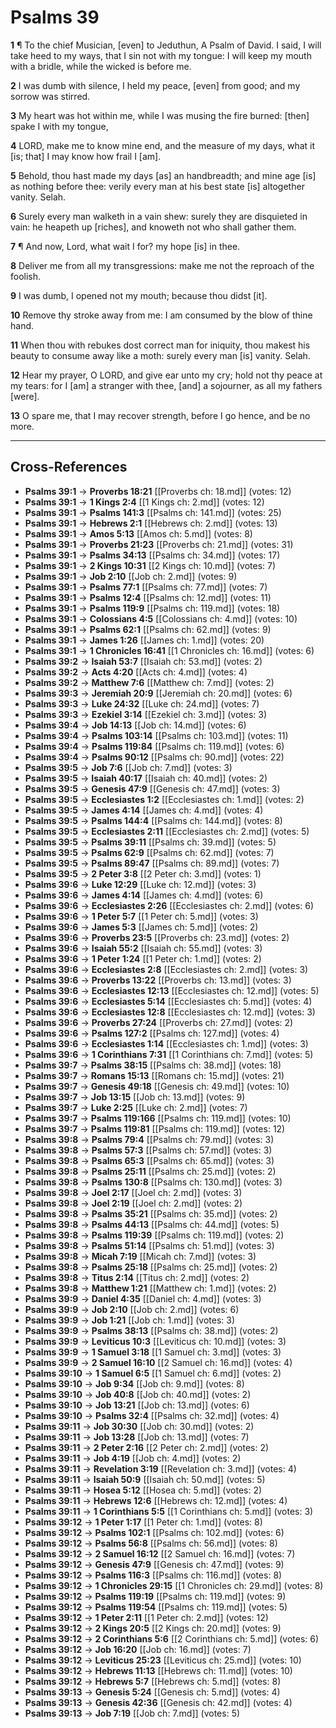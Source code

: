# Psalms 39

**1** ¶ To the chief Musician, [even] to Jeduthun, A Psalm of David. I said, I will take heed to my ways, that I sin not with my tongue: I will keep my mouth with a bridle, while the wicked is before me.

**2** I was dumb with silence, I held my peace, [even] from good; and my sorrow was stirred.

**3** My heart was hot within me, while I was musing the fire burned: [then] spake I with my tongue,

**4** LORD, make me to know mine end, and the measure of my days, what it [is; that] I may know how frail I [am].

**5** Behold, thou hast made my days [as] an handbreadth; and mine age [is] as nothing before thee: verily every man at his best state [is] altogether vanity. Selah.

**6** Surely every man walketh in a vain shew: surely they are disquieted in vain: he heapeth up [riches], and knoweth not who shall gather them.

**7** ¶ And now, Lord, what wait I for? my hope [is] in thee.

**8** Deliver me from all my transgressions: make me not the reproach of the foolish.

**9** I was dumb, I opened not my mouth; because thou didst [it].

**10** Remove thy stroke away from me: I am consumed by the blow of thine hand.

**11** When thou with rebukes dost correct man for iniquity, thou makest his beauty to consume away like a moth: surely every man [is] vanity. Selah.

**12** Hear my prayer, O LORD, and give ear unto my cry; hold not thy peace at my tears: for I [am] a stranger with thee, [and] a sojourner, as all my fathers [were].

**13** O spare me, that I may recover strength, before I go hence, and be no more.

---

## Cross-References

- **Psalms 39:1** → **Proverbs 18:21** [[Proverbs ch: 18.md]] (votes: 12)
- **Psalms 39:1** → **1 Kings 2:4** [[1 Kings ch: 2.md]] (votes: 12)
- **Psalms 39:1** → **Psalms 141:3** [[Psalms ch: 141.md]] (votes: 25)
- **Psalms 39:1** → **Hebrews 2:1** [[Hebrews ch: 2.md]] (votes: 13)
- **Psalms 39:1** → **Amos 5:13** [[Amos ch: 5.md]] (votes: 8)
- **Psalms 39:1** → **Proverbs 21:23** [[Proverbs ch: 21.md]] (votes: 31)
- **Psalms 39:1** → **Psalms 34:13** [[Psalms ch: 34.md]] (votes: 17)
- **Psalms 39:1** → **2 Kings 10:31** [[2 Kings ch: 10.md]] (votes: 7)
- **Psalms 39:1** → **Job 2:10** [[Job ch: 2.md]] (votes: 9)
- **Psalms 39:1** → **Psalms 77:1** [[Psalms ch: 77.md]] (votes: 7)
- **Psalms 39:1** → **Psalms 12:4** [[Psalms ch: 12.md]] (votes: 11)
- **Psalms 39:1** → **Psalms 119:9** [[Psalms ch: 119.md]] (votes: 18)
- **Psalms 39:1** → **Colossians 4:5** [[Colossians ch: 4.md]] (votes: 10)
- **Psalms 39:1** → **Psalms 62:1** [[Psalms ch: 62.md]] (votes: 9)
- **Psalms 39:1** → **James 1:26** [[James ch: 1.md]] (votes: 20)
- **Psalms 39:1** → **1 Chronicles 16:41** [[1 Chronicles ch: 16.md]] (votes: 6)
- **Psalms 39:2** → **Isaiah 53:7** [[Isaiah ch: 53.md]] (votes: 2)
- **Psalms 39:2** → **Acts 4:20** [[Acts ch: 4.md]] (votes: 4)
- **Psalms 39:2** → **Matthew 7:6** [[Matthew ch: 7.md]] (votes: 2)
- **Psalms 39:3** → **Jeremiah 20:9** [[Jeremiah ch: 20.md]] (votes: 6)
- **Psalms 39:3** → **Luke 24:32** [[Luke ch: 24.md]] (votes: 7)
- **Psalms 39:3** → **Ezekiel 3:14** [[Ezekiel ch: 3.md]] (votes: 3)
- **Psalms 39:4** → **Job 14:13** [[Job ch: 14.md]] (votes: 6)
- **Psalms 39:4** → **Psalms 103:14** [[Psalms ch: 103.md]] (votes: 11)
- **Psalms 39:4** → **Psalms 119:84** [[Psalms ch: 119.md]] (votes: 6)
- **Psalms 39:4** → **Psalms 90:12** [[Psalms ch: 90.md]] (votes: 22)
- **Psalms 39:5** → **Job 7:6** [[Job ch: 7.md]] (votes: 3)
- **Psalms 39:5** → **Isaiah 40:17** [[Isaiah ch: 40.md]] (votes: 2)
- **Psalms 39:5** → **Genesis 47:9** [[Genesis ch: 47.md]] (votes: 3)
- **Psalms 39:5** → **Ecclesiastes 1:2** [[Ecclesiastes ch: 1.md]] (votes: 2)
- **Psalms 39:5** → **James 4:14** [[James ch: 4.md]] (votes: 4)
- **Psalms 39:5** → **Psalms 144:4** [[Psalms ch: 144.md]] (votes: 8)
- **Psalms 39:5** → **Ecclesiastes 2:11** [[Ecclesiastes ch: 2.md]] (votes: 5)
- **Psalms 39:5** → **Psalms 39:11** [[Psalms ch: 39.md]] (votes: 5)
- **Psalms 39:5** → **Psalms 62:9** [[Psalms ch: 62.md]] (votes: 7)
- **Psalms 39:5** → **Psalms 89:47** [[Psalms ch: 89.md]] (votes: 7)
- **Psalms 39:5** → **2 Peter 3:8** [[2 Peter ch: 3.md]] (votes: 1)
- **Psalms 39:6** → **Luke 12:29** [[Luke ch: 12.md]] (votes: 3)
- **Psalms 39:6** → **James 4:14** [[James ch: 4.md]] (votes: 6)
- **Psalms 39:6** → **Ecclesiastes 2:26** [[Ecclesiastes ch: 2.md]] (votes: 6)
- **Psalms 39:6** → **1 Peter 5:7** [[1 Peter ch: 5.md]] (votes: 3)
- **Psalms 39:6** → **James 5:3** [[James ch: 5.md]] (votes: 2)
- **Psalms 39:6** → **Proverbs 23:5** [[Proverbs ch: 23.md]] (votes: 2)
- **Psalms 39:6** → **Isaiah 55:2** [[Isaiah ch: 55.md]] (votes: 3)
- **Psalms 39:6** → **1 Peter 1:24** [[1 Peter ch: 1.md]] (votes: 2)
- **Psalms 39:6** → **Ecclesiastes 2:8** [[Ecclesiastes ch: 2.md]] (votes: 3)
- **Psalms 39:6** → **Proverbs 13:22** [[Proverbs ch: 13.md]] (votes: 3)
- **Psalms 39:6** → **Ecclesiastes 12:13** [[Ecclesiastes ch: 12.md]] (votes: 5)
- **Psalms 39:6** → **Ecclesiastes 5:14** [[Ecclesiastes ch: 5.md]] (votes: 4)
- **Psalms 39:6** → **Ecclesiastes 12:8** [[Ecclesiastes ch: 12.md]] (votes: 3)
- **Psalms 39:6** → **Proverbs 27:24** [[Proverbs ch: 27.md]] (votes: 2)
- **Psalms 39:6** → **Psalms 127:2** [[Psalms ch: 127.md]] (votes: 4)
- **Psalms 39:6** → **Ecclesiastes 1:14** [[Ecclesiastes ch: 1.md]] (votes: 3)
- **Psalms 39:6** → **1 Corinthians 7:31** [[1 Corinthians ch: 7.md]] (votes: 5)
- **Psalms 39:7** → **Psalms 38:15** [[Psalms ch: 38.md]] (votes: 18)
- **Psalms 39:7** → **Romans 15:13** [[Romans ch: 15.md]] (votes: 21)
- **Psalms 39:7** → **Genesis 49:18** [[Genesis ch: 49.md]] (votes: 10)
- **Psalms 39:7** → **Job 13:15** [[Job ch: 13.md]] (votes: 9)
- **Psalms 39:7** → **Luke 2:25** [[Luke ch: 2.md]] (votes: 7)
- **Psalms 39:7** → **Psalms 119:166** [[Psalms ch: 119.md]] (votes: 10)
- **Psalms 39:7** → **Psalms 119:81** [[Psalms ch: 119.md]] (votes: 12)
- **Psalms 39:8** → **Psalms 79:4** [[Psalms ch: 79.md]] (votes: 3)
- **Psalms 39:8** → **Psalms 57:3** [[Psalms ch: 57.md]] (votes: 3)
- **Psalms 39:8** → **Psalms 65:3** [[Psalms ch: 65.md]] (votes: 3)
- **Psalms 39:8** → **Psalms 25:11** [[Psalms ch: 25.md]] (votes: 2)
- **Psalms 39:8** → **Psalms 130:8** [[Psalms ch: 130.md]] (votes: 3)
- **Psalms 39:8** → **Joel 2:17** [[Joel ch: 2.md]] (votes: 3)
- **Psalms 39:8** → **Joel 2:19** [[Joel ch: 2.md]] (votes: 2)
- **Psalms 39:8** → **Psalms 35:21** [[Psalms ch: 35.md]] (votes: 2)
- **Psalms 39:8** → **Psalms 44:13** [[Psalms ch: 44.md]] (votes: 5)
- **Psalms 39:8** → **Psalms 119:39** [[Psalms ch: 119.md]] (votes: 2)
- **Psalms 39:8** → **Psalms 51:14** [[Psalms ch: 51.md]] (votes: 3)
- **Psalms 39:8** → **Micah 7:19** [[Micah ch: 7.md]] (votes: 3)
- **Psalms 39:8** → **Psalms 25:18** [[Psalms ch: 25.md]] (votes: 2)
- **Psalms 39:8** → **Titus 2:14** [[Titus ch: 2.md]] (votes: 2)
- **Psalms 39:8** → **Matthew 1:21** [[Matthew ch: 1.md]] (votes: 2)
- **Psalms 39:9** → **Daniel 4:35** [[Daniel ch: 4.md]] (votes: 3)
- **Psalms 39:9** → **Job 2:10** [[Job ch: 2.md]] (votes: 6)
- **Psalms 39:9** → **Job 1:21** [[Job ch: 1.md]] (votes: 3)
- **Psalms 39:9** → **Psalms 38:13** [[Psalms ch: 38.md]] (votes: 2)
- **Psalms 39:9** → **Leviticus 10:3** [[Leviticus ch: 10.md]] (votes: 3)
- **Psalms 39:9** → **1 Samuel 3:18** [[1 Samuel ch: 3.md]] (votes: 3)
- **Psalms 39:9** → **2 Samuel 16:10** [[2 Samuel ch: 16.md]] (votes: 4)
- **Psalms 39:10** → **1 Samuel 6:5** [[1 Samuel ch: 6.md]] (votes: 2)
- **Psalms 39:10** → **Job 9:34** [[Job ch: 9.md]] (votes: 8)
- **Psalms 39:10** → **Job 40:8** [[Job ch: 40.md]] (votes: 2)
- **Psalms 39:10** → **Job 13:21** [[Job ch: 13.md]] (votes: 6)
- **Psalms 39:10** → **Psalms 32:4** [[Psalms ch: 32.md]] (votes: 4)
- **Psalms 39:11** → **Job 30:30** [[Job ch: 30.md]] (votes: 2)
- **Psalms 39:11** → **Job 13:28** [[Job ch: 13.md]] (votes: 7)
- **Psalms 39:11** → **2 Peter 2:16** [[2 Peter ch: 2.md]] (votes: 2)
- **Psalms 39:11** → **Job 4:19** [[Job ch: 4.md]] (votes: 2)
- **Psalms 39:11** → **Revelation 3:19** [[Revelation ch: 3.md]] (votes: 4)
- **Psalms 39:11** → **Isaiah 50:9** [[Isaiah ch: 50.md]] (votes: 5)
- **Psalms 39:11** → **Hosea 5:12** [[Hosea ch: 5.md]] (votes: 2)
- **Psalms 39:11** → **Hebrews 12:6** [[Hebrews ch: 12.md]] (votes: 4)
- **Psalms 39:11** → **1 Corinthians 5:5** [[1 Corinthians ch: 5.md]] (votes: 3)
- **Psalms 39:12** → **1 Peter 1:17** [[1 Peter ch: 1.md]] (votes: 8)
- **Psalms 39:12** → **Psalms 102:1** [[Psalms ch: 102.md]] (votes: 6)
- **Psalms 39:12** → **Psalms 56:8** [[Psalms ch: 56.md]] (votes: 8)
- **Psalms 39:12** → **2 Samuel 16:12** [[2 Samuel ch: 16.md]] (votes: 7)
- **Psalms 39:12** → **Genesis 47:9** [[Genesis ch: 47.md]] (votes: 9)
- **Psalms 39:12** → **Psalms 116:3** [[Psalms ch: 116.md]] (votes: 8)
- **Psalms 39:12** → **1 Chronicles 29:15** [[1 Chronicles ch: 29.md]] (votes: 8)
- **Psalms 39:12** → **Psalms 119:19** [[Psalms ch: 119.md]] (votes: 9)
- **Psalms 39:12** → **Psalms 119:54** [[Psalms ch: 119.md]] (votes: 5)
- **Psalms 39:12** → **1 Peter 2:11** [[1 Peter ch: 2.md]] (votes: 12)
- **Psalms 39:12** → **2 Kings 20:5** [[2 Kings ch: 20.md]] (votes: 9)
- **Psalms 39:12** → **2 Corinthians 5:6** [[2 Corinthians ch: 5.md]] (votes: 6)
- **Psalms 39:12** → **Job 16:20** [[Job ch: 16.md]] (votes: 7)
- **Psalms 39:12** → **Leviticus 25:23** [[Leviticus ch: 25.md]] (votes: 10)
- **Psalms 39:12** → **Hebrews 11:13** [[Hebrews ch: 11.md]] (votes: 10)
- **Psalms 39:12** → **Hebrews 5:7** [[Hebrews ch: 5.md]] (votes: 8)
- **Psalms 39:13** → **Genesis 5:24** [[Genesis ch: 5.md]] (votes: 4)
- **Psalms 39:13** → **Genesis 42:36** [[Genesis ch: 42.md]] (votes: 4)
- **Psalms 39:13** → **Job 7:19** [[Job ch: 7.md]] (votes: 5)
